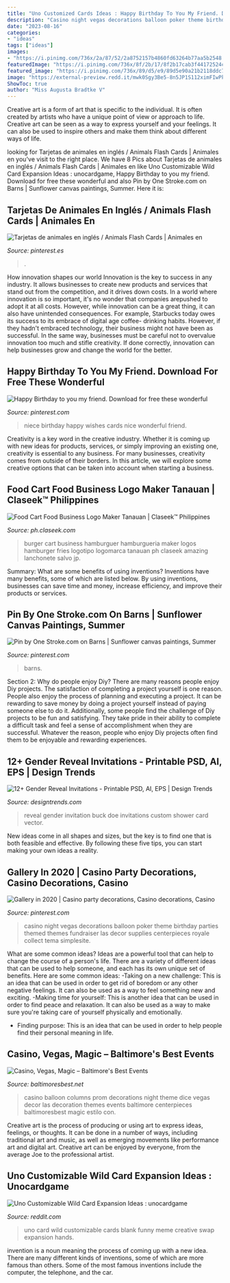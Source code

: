```yaml
---
title: "Uno Customized Cards Ideas : Happy Birthday To You My Friend. Download For Free These Wonderful"
description: "Casino night vegas decorations balloon poker theme birthday parties themed themes fundraiser las decor supplies centerpieces royale collect tema simplesite"
date: "2023-08-16"
categories:
- "ideas"
tags: ["ideas"]
images:
- "https://i.pinimg.com/736x/2a/87/52/2a8752157b4860fd63264b77aa5b2548.jpg"
featuredImage: "https://i.pinimg.com/736x/8f/2b/17/8f2b17cab3f44172524c8505c2da803b.jpg"
featured_image: "https://i.pinimg.com/736x/89/d5/e9/89d5e90a21b2118ddc7c001ace827183.jpg"
image: "https://external-preview.redd.it/mwk0Sgy3Be5-8n5JP1S112ximFIwPk2d4NWfw3Z9qZY.jpg?auto=webp&amp;s=c0c487fcdb557e37b4705b3ad29c05d443d33869"
ShowToc: true
author: "Miss Augusta Bradtke V"
---
```



Creative art is a form of art that is specific to the individual. It is often created by artists who have a unique point of view or approach to life. Creative art can be seen as a way to express yourself and your feelings. It can also be used to inspire others and make them think about different ways of life.

	

		
looking for Tarjetas de animales en inglés / Animals Flash Cards | Animales en you've visit to the right place. We have 8 Pics about Tarjetas de animales en inglés / Animals Flash Cards | Animales en like Uno Customizable Wild Card Expansion Ideas : unocardgame, Happy Birthday to you my friend. Download for free these wonderful and also Pin by One Stroke.com on Barns | Sunflower canvas paintings, Summer. Here it is:
		
    
## Tarjetas De Animales En Inglés / Animals Flash Cards | Animales En

<img loading=lazy src="https://i.pinimg.com/736x/89/d5/e9/89d5e90a21b2118ddc7c001ace827183.jpg" onerror="this.onerror=null;this.src='https://tse1.mm.bing.net/th?id=OIP.ge-kHlNQwZXUblW7ZBuPxwHaKd&amp;pid=15.1';" alt="Tarjetas de animales en inglés / Animals Flash Cards | Animales en">

_Source: pinterest.es_

>. 

	

How innovation shapes our world
Innovation is the key to success in any industry. It allows businesses to create new products and services that stand out from the competition, and it drives down costs. In a world where innovation is so important, it's no wonder that companies arepushed to adopt it at all costs. However, while innovation can be a great thing, it can also have unintended consequences. For example, Starbucks today owes its success to its embrace of digital age coffee- drinking habits. However, if they hadn't embraced technology, their business might not have been as successful. In the same way, businesses must be careful not to overvalue innovation too much and stifle creativity. If done correctly, innovation can help businesses grow and change the world for the better.

    
## Happy Birthday To You My Friend. Download For Free These Wonderful

<img loading=lazy src="https://i.pinimg.com/736x/8f/2b/17/8f2b17cab3f44172524c8505c2da803b.jpg" onerror="this.onerror=null;this.src='https://tse2.mm.bing.net/th?id=OIP.zULuRImLjtAen1xX7-DIzQHaJ3&amp;pid=15.1';" alt="Happy Birthday to you my friend. Download for free these wonderful">

_Source: pinterest.com_

>niece birthday happy wishes cards nice wonderful friend. 

	

Creativity is a key word in the creative industry. Whether it is coming up with new ideas for products, services, or simply improving an existing one, creativity is essential to any business. For many businesses, creativity comes from outside of their borders. In this article, we will explore some creative options that can be taken into account when starting a business.

    
## Food Cart Food Business Logo Maker Tanauan | Claseek™ Philippines

<img loading=lazy src="https://ph.claseek.com/oc-content/media/PH/uploads/821/163866.jpg" onerror="this.onerror=null;this.src='https://tse1.mm.bing.net/th?id=OIP.ldo0emuqpNQTUTjvGn4aVQHaGL&amp;pid=15.1';" alt="Food Cart Food Business Logo Maker Tanauan | Claseek™ Philippines">

_Source: ph.claseek.com_

>burger cart business hamburguer hamburgueria maker logos hamburger fries logotipo logomarca tanauan ph claseek amazing lanchonete salvo jp. 

	

Summary: What are some benefits of using inventions?
Inventions have many benefits, some of which are listed below. By using inventions, businesses can save time and money, increase efficiency, and improve their products or services.

    
## Pin By One Stroke.com On Barns | Sunflower Canvas Paintings, Summer

<img loading=lazy src="https://i.pinimg.com/736x/2a/87/52/2a8752157b4860fd63264b77aa5b2548.jpg" onerror="this.onerror=null;this.src='https://tse1.mm.bing.net/th?id=OIP.u3WqkmBgcFT931TS6UVEuAHaJ3&amp;pid=15.1';" alt="Pin by One Stroke.com on Barns | Sunflower canvas paintings, Summer">

_Source: pinterest.com_

>barns. 

	

Section 2: Why do people enjoy Diy?
There are many reasons people enjoy Diy projects. The satisfaction of completing a project yourself is one reason. People also enjoy the process of planning and executing a project. It can be rewarding to save money by doing a project yourself instead of paying someone else to do it. Additionally, some people find the challenge of Diy projects to be fun and satisfying. They take pride in their ability to complete a difficult task and feel a sense of accomplishment when they are successful. Whatever the reason, people who enjoy Diy projects often find them to be enjoyable and rewarding experiences.

    
## 12+ Gender Reveal Invitations - Printable PSD, AI, EPS | Design Trends

<img loading=lazy src="https://images.designtrends.com/wp-content/uploads/2016/11/20181551/Custom-Gender-Reveal-Invitation.jpg" onerror="this.onerror=null;this.src='https://tse1.mm.bing.net/th?id=OIP.mdv638RkUvJL4lOEWlSSCQHaHR&amp;pid=15.1';" alt="12+ Gender Reveal Invitations - Printable PSD, AI, EPS | Design Trends">

_Source: designtrends.com_

>reveal gender invitation buck doe invitations custom shower card vector. 

	

New ideas come in all shapes and sizes, but the key is to find one that is both feasible and effective. By following these five tips, you can start making your own ideas a reality.

    
## Gallery In 2020 | Casino Party Decorations, Casino Decorations, Casino

<img loading=lazy src="https://i.pinimg.com/736x/ea/81/98/ea819809c33bf4f32da4ca3aaf45b3ba.jpg" onerror="this.onerror=null;this.src='https://tse2.mm.bing.net/th?id=OIP.VDjDSnZZw2KS2eDbDoBxvQHaJ3&amp;pid=15.1';" alt="Gallery in 2020 | Casino party decorations, Casino decorations, Casino">

_Source: pinterest.com_

>casino night vegas decorations balloon poker theme birthday parties themed themes fundraiser las decor supplies centerpieces royale collect tema simplesite. 

	

What are some common ideas?
Ideas are a powerful tool that can help to change the course of a person's life. There are a variety of different ideas that can be used to help someone, and each has its own unique set of benefits. Here are some common ideas: 
-Taking on a new challenge: This is an idea that can be used in order to get rid of boredom or any other negative feelings. It can also be used as a way to feel something new and exciting. 
-Making time for yourself: This is another idea that can be used in order to find peace and relaxation. It can also be used as a way to make sure you're taking care of yourself physically and emotionally. 
- Finding purpose: This is an idea that can be used in order to help people find their personal meaning in life.

    
## Casino, Vegas, Magic – Baltimore&#039;s Best Events

<img loading=lazy src="https://www.baltimoresbest.net/wp-content/uploads/2013/03/Casino-Dice-Columns-Dice.jpg" onerror="this.onerror=null;this.src='https://tse1.mm.bing.net/th?id=OIP.JMzeVE2YdyNtfXvR5ZlN2AHaJ4&amp;pid=15.1';" alt="Casino, Vegas, Magic – Baltimore&#039;s Best Events">

_Source: baltimoresbest.net_

>casino balloon columns prom decorations night theme dice vegas decor las decoration themes events baltimore centerpieces baltimoresbest magic estilo con. 

	

Creative art is the process of producing or using art to express ideas, feelings, or thoughts. It can be done in a number of ways, including traditional art and music, as well as emerging movements like performance art and digital art. Creative art can be enjoyed by everyone, from the average Joe to the professional artist.

    
## Uno Customizable Wild Card Expansion Ideas : Unocardgame

<img loading=lazy src="https://external-preview.redd.it/mwk0Sgy3Be5-8n5JP1S112ximFIwPk2d4NWfw3Z9qZY.jpg?auto=webp&amp;s=c0c487fcdb557e37b4705b3ad29c05d443d33869" onerror="this.onerror=null;this.src='https://tse2.mm.bing.net/th?id=OIP.yMur6nVrnrBI7muigCzGfAAAAA&amp;pid=15.1';" alt="Uno Customizable Wild Card Expansion Ideas : unocardgame">

_Source: reddit.com_

>uno card wild customizable cards blank funny meme creative swap expansion hands. 

	

invention is a noun meaning the process of coming up with a new idea. There are many different kinds of inventions, some of which are more famous than others. Some of the most famous inventions include the computer, the telephone, and the car.

